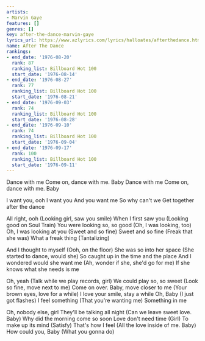 ```yaml
---
artists:
- Marvin Gaye
features: []
genres: []
key: after-the-dance-marvin-gaye
lyrics_url: https://www.azlyrics.com/lyrics/halloates/afterthedance.html
name: After The Dance
rankings:
- end_date: '1976-08-20'
  rank: 87
  ranking_list: Billboard Hot 100
  start_date: '1976-08-14'
- end_date: '1976-08-27'
  rank: 77
  ranking_list: Billboard Hot 100
  start_date: '1976-08-21'
- end_date: '1976-09-03'
  rank: 74
  ranking_list: Billboard Hot 100
  start_date: '1976-08-28'
- end_date: '1976-09-10'
  rank: 74
  ranking_list: Billboard Hot 100
  start_date: '1976-09-04'
- end_date: '1976-09-17'
  rank: 100
  ranking_list: Billboard Hot 100
  start_date: '1976-09-11'
---
```


Dance with me
Come on, dance with me. Baby
Dance with me
Come on, dance with me. Baby

I want you, ooh 
I want you
And you want me
So why can't we
Get together after the dance

All right, ooh
(Looking girl, saw you smile)
When I first saw you
(Looking good on Soul Train)
You were looking so, so good
(Oh, I was looking, too)
Oh, I was looking at you
(Sweet and so fine)
Sweet and so fine
(Freak that she was)
What a freak thing
(Tantalizing)

And I thought to myself
(Ooh, on the floor)
She was so into her space
(She started to dance, would she)
So caught up in the time and the place
And I wondered would she want me
(Ah, wonder if she, she'd go for me)
If she knows what she needs is me

Oh, yeah
(Talk while we play records, girl)
We could play so, so sweet
(Look so fine, move next to me)
Come on over. Baby, move closer to me
(Your brown eyes, love for a while)
I love your smile, stay a while
Oh, Baby (I just got flashes)
I feel something (That you're wanting me)
Something in me

Oh, nobody else, girl
They'll be talking all night
(Can we leave sweet love. Baby)
Why did the morning come so soon
Love don't need time (Girl)
To make up its mind
(Satisfy) That's how I feel
(All the love inside of me. Baby)
How could you, Baby
(What you gonna do)



